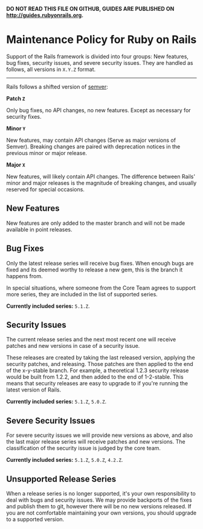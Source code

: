 **DO NOT READ THIS FILE ON GITHUB, GUIDES ARE PUBLISHED ON http://guides.rubyonrails.org.**

Maintenance Policy for Ruby on Rails
====================================

Support of the Rails framework is divided into four groups: New features, bug fixes, security issues, and severe security issues. They are handled as follows, all versions in `X.Y.Z` format.

--------------------------------------------------------------------------------

Rails follows a shifted version of [semver](http://semver.org/):

**Patch `Z`**

Only bug fixes, no API changes, no new features. Except as necessary for security fixes.

**Minor `Y`**

New features, may contain API changes (Serve as major versions of Semver). Breaking changes are paired with deprecation notices in the previous minor or major release.

**Major `X`**

New features, will likely contain API changes. The difference between Rails' minor and major releases is the magnitude of breaking changes, and usually reserved for special occasions.

New Features
------------

New features are only added to the master branch and will not be made available in point releases.

Bug Fixes
---------

Only the latest release series will receive bug fixes. When enough bugs are fixed and its deemed worthy to release a new gem, this is the branch it happens from.

In special situations, where someone from the Core Team agrees to support more series, they are included in the list of supported series.

**Currently included series:** `5.1.Z`.

Security Issues
---------------

The current release series and the next most recent one will receive patches and new versions in case of a security issue.

These releases are created by taking the last released version, applying the security patches, and releasing. Those patches are then applied to the end of the x-y-stable branch. For example, a theoretical 1.2.3 security release would be built from 1.2.2, and then added to the end of 1-2-stable. This means that security releases are easy to upgrade to if you're running the latest version of Rails.

**Currently included series:** `5.1.Z`, `5.0.Z`.

Severe Security Issues
----------------------

For severe security issues we will provide new versions as above, and also the last major release series will receive patches and new versions. The classification of the security issue is judged by the core team.

**Currently included series:** `5.1.Z`, `5.0.Z`, `4.2.Z`.

Unsupported Release Series
--------------------------

When a release series is no longer supported, it's your own responsibility to deal with bugs and security issues. We may provide backports of the fixes and publish them to git, however there will be no new versions released. If you are not comfortable maintaining your own versions, you should upgrade to a supported version.
